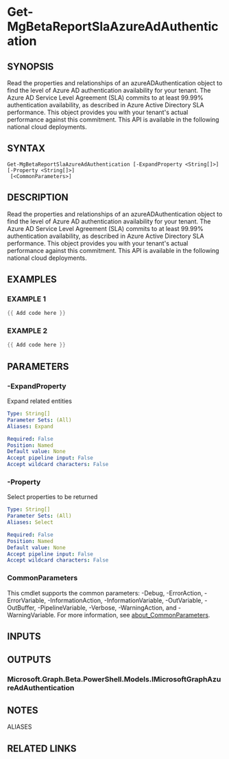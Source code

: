 ﻿---
external help file: Microsoft.Graph.Beta.Reports-help.xml
Module Name: Microsoft.Graph.Beta.Reports
online version: https://learn.microsoft.com/powershell/module/microsoft.graph.beta.reports/get-mgbetareportslaazureadauthentication
schema: 2.0.0
---

# Get-MgBetaReportSlaAzureAdAuthentication

## SYNOPSIS
Read the properties and relationships of an azureADAuthentication object to find the level of Azure AD authentication availability for your tenant.
The Azure AD Service Level Agreement (SLA) commits to at least 99.99% authentication availability, as described in Azure Active Directory SLA performance.
This object provides you with your tenant's actual performance against this commitment.
This API is available in the following national cloud deployments.

## SYNTAX

```
Get-MgBetaReportSlaAzureAdAuthentication [-ExpandProperty <String[]>] [-Property <String[]>]
 [<CommonParameters>]
```

## DESCRIPTION
Read the properties and relationships of an azureADAuthentication object to find the level of Azure AD authentication availability for your tenant.
The Azure AD Service Level Agreement (SLA) commits to at least 99.99% authentication availability, as described in Azure Active Directory SLA performance.
This object provides you with your tenant's actual performance against this commitment.
This API is available in the following national cloud deployments.

## EXAMPLES

### EXAMPLE 1
```powershell
{{ Add code here }}
```

### EXAMPLE 2
```powershell
{{ Add code here }}
```

## PARAMETERS

### -ExpandProperty
Expand related entities

```yaml
Type: String[]
Parameter Sets: (All)
Aliases: Expand

Required: False
Position: Named
Default value: None
Accept pipeline input: False
Accept wildcard characters: False
```

### -Property
Select properties to be returned

```yaml
Type: String[]
Parameter Sets: (All)
Aliases: Select

Required: False
Position: Named
Default value: None
Accept pipeline input: False
Accept wildcard characters: False
```

### CommonParameters
This cmdlet supports the common parameters: -Debug, -ErrorAction, -ErrorVariable, -InformationAction, -InformationVariable, -OutVariable, -OutBuffer, -PipelineVariable, -Verbose, -WarningAction, and -WarningVariable. For more information, see [about_CommonParameters](http://go.microsoft.com/fwlink/?LinkID=113216).

## INPUTS

## OUTPUTS

### Microsoft.Graph.Beta.PowerShell.Models.IMicrosoftGraphAzureAdAuthentication
## NOTES

ALIASES

## RELATED LINKS
